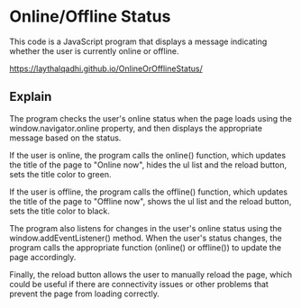# Online/Offline Status
This code is a JavaScript program that displays a message indicating whether the user is currently online or offline.

https://laythalqadhi.github.io/OnlineOrOfflineStatus/

## Explain 
The program checks the user's online status when the page loads using the window.navigator.online property, and then displays the appropriate message based on the status.

If the user is online, the program calls the online() function, which updates the title of the page to "Online now", hides the ul list and the reload button, sets the title color to green.

If the user is offline, the program calls the offline() function, which updates the title of the page to "Offline now", shows the ul list and the reload button, sets the title color to black.

The program also listens for changes in the user's online status using the window.addEventListener() method. When the user's status changes, the program calls the appropriate function (online() or offline()) to update the page accordingly.

Finally, the reload button allows the user to manually reload the page, which could be useful if there are connectivity issues or other problems that prevent the page from loading correctly.
